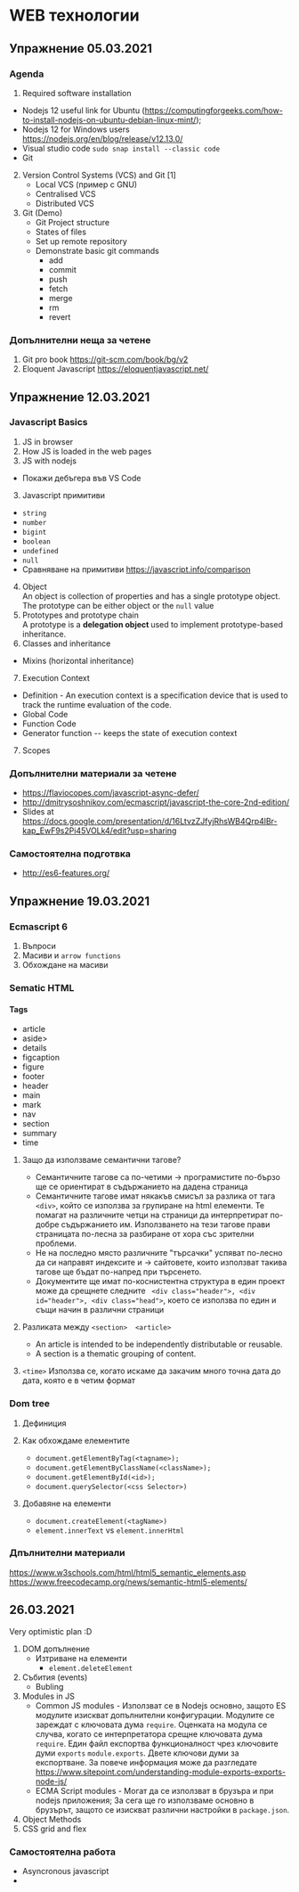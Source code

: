 # WEB технологии

## Упражнение 05.03.2021 

### Agenda

1. Required software installation
  * Nodejs 12 useful link for Ubuntu (https://computingforgeeks.com/how-to-install-nodejs-on-ubuntu-debian-linux-mint/);
  * Nodejs 12 for Windows users https://nodejs.org/en/blog/release/v12.13.0/ 
  * Visual studio code `sudo snap install --classic code`
  * Git
2. Version Control Systems (VCS) and Git [1]
    * Local VCS (пример с GNU)
    * Centralised VCS
    * Distributed VCS
3. Git (Demo)
    * Git Project structure
    * States of files
    * Set up remote repository
    * Demonstrate basic git commands
      * add
      * commit
      * push
      * fetch
      * merge
      * rm
      * revert

### Допълнителни неща за четене
1. Git pro book https://git-scm.com/book/bg/v2
2. Eloquent Javascript https://eloquentjavascript.net/


## Упражнение 12.03.2021
### Javascript Basics
  1. JS in browser
  2. How JS is loaded in the web pages
  2. JS with nodejs
  * Покажи дебъгера във VS Code
  3. Javascript примитиви 
  * `string`
  * `number`
  * `bigint`
  * `boolean`
  * `undefined`
  * `null`
  * Сравняване на примитиви https://javascript.info/comparison
  4. Object <br> An object is collection of properties and has a single prototype object. The prototype can be either object or the `null` value
  5. Prototypes and prototype chain <br> A prototype is a <b> delegation object </b> used to implement prototype-based inheritance.
  6. Classes and inheritance
  * Mixins (horizontal inheritance)
  7. Execution Context
  * Definition -  An execution context is a specification device that is used to track the runtime evaluation of the code.
  * Global Code
  * Function Code
  * Generator function -- keeps the state of execution context
  7. Scopes

### Допълнителни материали за четене
* https://flaviocopes.com/javascript-async-defer/
* http://dmitrysoshnikov.com/ecmascript/javascript-the-core-2nd-edition/
* Slides at https://docs.google.com/presentation/d/16LtvzZJfyjRhsWB4Qrp4lBr-kap_EwF9s2Pi45VOLk4/edit?usp=sharing

### Самостоятелна подготвка
* http://es6-features.org/

## Упражнение 19.03.2021
### Ecmascript 6
1. Въпроси
2. Масиви и `arrow functions`
3. Обхождане на масиви

### Sematic HTML
#### Tags
* article
* aside>
* details
* figcaption
* figure
* footer
* header
* main
* mark
* nav
* section
* summary
* time

1. Защо да използваме семантични тагове?
    * Семантичните тагове са по-четими -> програмистите по-бързо ще се ориентират в съдържанието на дадена страница
    * Семантичните тагове имат някакъв смисъл за разлика от тага `<div>`, който се използва за групиране на html елементи. Те помагат на различните четци на страници да интерпретират по-добре съдържанието им. Използването на тези тагове прави страницата по-лесна за разбиране от хора със зрителни проблеми.
    * Не на последно място различните "търсачки" успяват по-лесно да си направят индексите и -> сайтовете, които използват такива тагове ще бъдат по-напред при търсенето.
    * Документите ще имат по-коснистентна структура в един проект може да срещнете следните ` <div class="header">, <div id="header">, <div class="head">`, което се използва по един и същи начин в различни страници

2. Разликата между `<section>  <article>`
    * An article is intended to be independently distributable or reusable.
    * A section is a thematic grouping of content.
3. `<time>` Използва се, когато искаме да закачим много точна дата до дата, която е в четим формат

### Dom tree
1. Дефиниция

2. Как обхождаме елементите
    * `document.getElementByTag(<tagname>);`
    * `document.getElementByClassName(<className>);`
    * `document.getElementById(<id>);`
    * `document.querySelector(<css Selector>)`

3. Добавяне на елементи
    * `document.createElement(<tagName>)`
    * `element.innerText` vs `element.innerHtml`
    

### Дпълнителни материали
https://www.w3schools.com/html/html5_semantic_elements.asp
https://www.freecodecamp.org/news/semantic-html5-elements/

## 26.03.2021
Very optimistic plan :D
1. DOM допълнение
    * Изтриване на елементи
        * `element.deleteElement`
2. Събития (events)
    * Bubling
3. Modules in JS
    * Common JS modules - Използват се в Nodejs основно, защото ES модулите изискват допълнителни конфигурации. Модулите се зареждат с ключовата дума `require`. Оценката на модула се случва, когато се интерпретатора срещне ключовата дума `require`. Един файл експортва функционалност чрез ключовите думи `exports` `module.exports`. Двете ключови думи за експортване. За повече информация може да разгледате
    https://www.sitepoint.com/understanding-module-exports-exports-node-js/
    * ECMA Script modules - Могат да се използват в брузъра и при nodejs приложения; За сега ще го използваме основно в брузърът, защото се изискват различни настройки в `package.json`.
3. Object Methods
4. CSS grid and flex

### Самостоятелна работa
* Asyncronous javascript
* 

